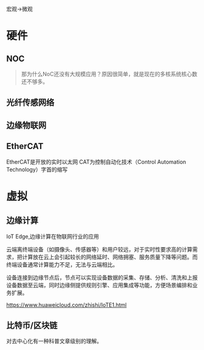 
宏观->微观
# 硬件
## NOC

> 那为什么NoC还没有大规模应用？原因很简单，就是现在的多核系统核心数还不够多。
>
> 
## 光纤传感网络

## 边缘物联网

## EtherCAT
EtherCAT是开放的实时以太网
CAT为控制自动化技术（Control Automation Technology）字首的缩写

# 虚拟


## 边缘计算
IoT Edge,边缘计算在物联网行业的应用

云端离终端设备（如摄像头、传感器等）和用户较远，对于实时性要求高的计算需求，把计算放在云上会引起较长的网络延时、网络拥塞、服务质量下降等问题。而终端设备通常计算能力不足，无法与云端相比。

设备连接到边缘节点后，节点可以实现设备数据的采集、存储、分析、清洗和上报设备数据至云端，同时边缘侧提供规则引擎、应用集成等功能，方便场景编排和业务扩展。

https://www.huaweicloud.com/zhishi/IoTE1.html


## 比特币/区块链
对去中心化有一种科普文章级别的理解。
